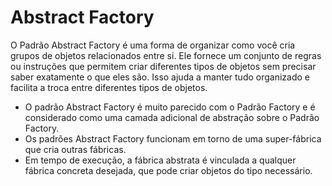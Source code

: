 # Abstract Factory

O Padrão Abstract Factory é uma forma de organizar como você cria grupos de objetos relacionados entre si. Ele fornece um conjunto de regras ou instruções que permitem criar diferentes tipos de objetos sem precisar saber exatamente o que eles são. Isso ajuda a manter tudo organizado e facilita a troca entre diferentes tipos de objetos.

- O padrão Abstract Factory é muito parecido com o Padrão Factory e é considerado como uma camada adicional de abstração sobre o Padrão Factory.
- Os padrões Abstract Factory funcionam em torno de uma super-fábrica que cria outras fábricas.
- Em tempo de execução, a fábrica abstrata é vinculada a qualquer fábrica concreta desejada, que pode criar objetos do tipo necessário.